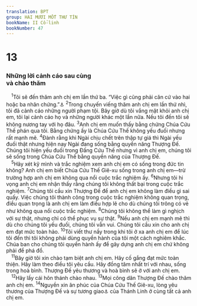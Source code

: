 ```yaml
---
translation: BPT
group: HAI MƯƠI MỐT THƯ TÍN
bookName: II Cổ-linh 
bookNumber: 47
---
```


<div class="title"><h1>13</h1><h3>Những lời cảnh cáo sau cùng<br/>và chào thăm</h3></div>
<span class="verse 2co_13_1"> <sup>1</sup>Tôi sẽ đến thăm anh chị em lần thứ ba. “Việc gì cũng phải căn cứ vào hai hoặc ba nhân chứng.”<a data-toggle="tooltip" data-placement="bottom" title="Phục 19:15.">⚓</a></span>
<span class="verse 2co_13_2"><sup>2</sup>Trong chuyến viếng thăm anh chị em lần thứ nhì, tôi đã cảnh cáo những người phạm tội. Bây giờ dù tôi vắng mặt khỏi anh chị em, tôi lại cảnh cáo họ và những người khác một lần nữa. Nếu tôi đến tôi sẽ không nương tay với họ đâu.</span>
<span class="verse 2co_13_3"><sup>3</sup>Anh chị em muốn thấy bằng chứng Chúa Cứu Thế phán qua tôi. Bằng chứng ấy là Chúa Cứu Thế không yếu đuối nhưng rất mạnh mẽ.</span>
<span class="verse 2co_13_4"><sup>4</sup>Đành rằng khi Ngài chịu chết trên thập tự giá thì Ngài yếu đuối thật nhưng hiện nay Ngài đang sống bằng quyền năng Thượng Đế. Chúng tôi hiện yếu đuối trong Đấng Cứu Thế nhưng vì anh chị em, chúng tôi sẽ sống trong Chúa Cứu Thế bằng quyền năng của Thượng Đế.<br/></span>
<span class="verse 2co_13_5"> <sup>5</sup>Hãy xét kỹ mình và trắc nghiệm xem anh chị em có sống trong đức tin không? Anh chị em biết Chúa Cứu Thế Giê-xu sống trong anh chị em—trừ trường hợp anh chị em không qua nổi cuộc trắc nghiệm ấy.</span>
<span class="verse 2co_13_6"><sup>6</sup>Nhưng tôi hi vọng anh chị em nhận thấy rằng chúng tôi không thất bại trong cuộc trắc nghiệm.</span>
<span class="verse 2co_13_7"><sup>7</sup>Chúng tôi cầu xin Thượng Đế để anh chị em không làm điều gì sai quấy. Việc chúng tôi thành công trong cuộc trắc nghiệm không quan trọng, điều quan trọng là anh chị em làm điều hợp lẽ cho dù chúng tôi trông có vẻ như không qua nổi cuộc trắc nghiệm.</span>
<span class="verse 2co_13_8"><sup>8</sup>Chúng tôi không thể làm gì nghịch với sự thật, nhưng chỉ có thể phục vụ sự thật.</span>
<span class="verse 2co_13_9"><sup>9</sup>Nếu anh chị em mạnh mẽ thì dù cho chúng tôi yếu đuối, chúng tôi vẫn vui. Chúng tôi cầu xin cho anh chị em đạt mức toàn hảo.</span>
<span class="verse 2co_13_10"><sup>10</sup>Tôi viết thư nầy trong khi tôi ở xa anh chị em để lúc tôi đến thì tôi không phải dùng quyền hành của tôi một cách nghiêm khắc. Chúa ban cho chúng tôi quyền hành ấy để gây dựng anh chị em chứ không phải để phá đổ.<br/></span>
<span class="verse 2co_13_11"> <sup>11</sup>Bây giờ tôi xin chào tạm biệt anh chị em. Hãy cố gắng đạt mức toàn thiện. Hãy làm theo điều tôi yêu cầu. Hãy đồng tâm nhất trí với nhau, sống trong hoà bình. Thượng Đế yêu thương và hoà bình sẽ ở với anh chị em.<br/></span>
<span class="verse 2co_13_12"> <sup>12</sup>Hãy lấy cái hôn thánh chào nhau.</span>
<span class="verse 2co_13_13"><sup>13</sup>Mọi công dân Thượng Đế chào thăm anh chị em.</span>
<span class="verse 2co_13_14"><sup>14</sup>Nguyền xin ân phúc của Chúa Cứu Thế Giê-xu, lòng yêu thương của Thượng Đế và sự tương giao<a data-toggle="tooltip" data-placement="bottom" title="Đây có thể có nghĩa là san sẻ cùng một Thánh Linh hoặc liên kết yêu thương giữa các tín hữu đã được Thánh Linh tạo nên.">⚓</a> của Thánh Linh ở cùng tất cả anh chị em.<br/></span>
